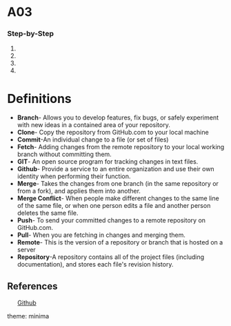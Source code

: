 # A03
<h3>Step-by-Step</h3>
  <ol>
    <li></li>
    <li></li>
    <li></li>
    <li></li>
  </ol>
<h1>Definitions</h1>
  <ul>
    <li><strong>Branch</strong>- Allows you to develop features, fix bugs, or safely experiment with new ideas in a contained area of your repository.</li>
    <li><strong>Clone</strong>- Copy the repository from GitHub.com to your local machine</li>
    <li><strong>Commit</strong>-An individual change to a file (or set of files)</li>
    <li><strong>Fetch</strong>- Adding changes from the remote repository to your local working branch without committing them.</li>
    <li><strong>GIT</strong>- An open source program for tracking changes in text files.</li>
    <li><strong>Github</strong>- Provide a service to an entire organization and use their own identity when performing their function. </li>
    <li><strong>Merge</strong>- Takes the changes from one branch (in the same repository or from a fork), and applies them into another.</li>
    <li><strong>Merge Conflict</strong>- When people make different changes to the same line of the same file, or when one person edits a file and another person deletes the same file.</li>
    <li><strong>Push</strong>- To send your committed changes to a remote repository on GitHub.com.</li>
    <li><strong>Pull</strong>- When you are fetching in changes and merging them.</li>
    <li><strong>Remote</strong>- This is the version of a repository or branch that is hosted on a server</li>
    <li><strong>Repository</strong>-A repository contains all of the project files (including documentation), and stores each file's revision history.</li>
  </ul>
 <h2>References</h2>
  <ul>
    <a href="https://docs.github.com/en/get-started/quickstart/github-glossary#repository">Github</a>
  </ul>
theme: minima

